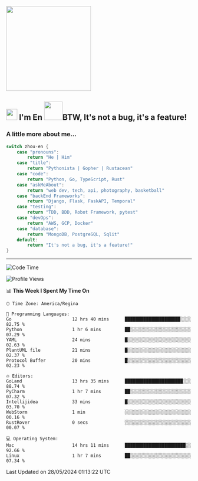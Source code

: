 <img align='center' src="https://media.giphy.com/media/GP1TJJSV4Ys1r64q2A/giphy.gif" width="230">

<h2><img src="https://emojis.slackmojis.com/emojis/images/1531849430/4246/blob-sunglasses.gif?1531849430" width="30"/> I'm En <img src="https://media.giphy.com/media/12oufCB0MyZ1Go/giphy.gif" width="50">BTW, It's not a bug, it's a feature!</h2>


<!-- <img align='right' src="https://media.giphy.com/media/M9gbBd9nbDrOTu1Mqx/giphy.gif" width="230"> -->


### A little more about me... 
<!--
```javascript
const zhou-en = {
    pronouns: "He" | "Him",
    title: "Pythonista" | "Gopher" | "Rustacean",
    code: ["Python", "Go", "Rust", "TypeScript"],
    askMeAbout: ["web dev", "tech", "app dev", "photography"],
    technologies: {
        backEnd: {
            python: ["Django", "Flask", "FaskAPI"],
            go: []
        },
        scraping: ["selenium", "scrapy", "spider"],
        testing: ["Robot Framework"],
        devOps: ["AWS", "Docker", "GCP", "Nginx"],
        databases: ["mongo", "postgresql", "sqlite"],
        misc: ["Firebase", "Heroku"]
    },
    architecture: ["Event Driven Architecture", "Microservices"],
    currentFocus: ["Temporal", "Rust"],
    funFact: "It's not a bug, it's a feature!"
};
```
  -->

```go
switch zhou-en {
    case "pronouns":
        return "He | Him"
    case "title":
        return "Pythonista | Gopher | Rustacean"
    case "code":
        return "Python, Go, TypeScript, Rust"
    case "askMeAbout":
        return "web dev, tech, api, photography, basketball"
    case "backEnd Frameworks":
        return "Django, Flask, FaskAPI, Temporal"
    case "testing":
        return "TDD, BDD, Robot Framework, pytest"
    case "devOps":
        return "AWS, GCP, Docker"
    case "database":
        return "MongoDB, PostgreSQL, Sqlit"
    default:
        return "It's not a bug, it's a feature!"
}
```




---
<!--START_SECTION:waka-->
![Code Time](http://img.shields.io/badge/Code%20Time-1%2C446%20hrs%2048%20mins-blue)

![Profile Views](http://img.shields.io/badge/Profile%20Views-0-blue)

📊 **This Week I Spent My Time On** 

```text
🕑︎ Time Zone: America/Regina

💬 Programming Languages: 
Go                       12 hrs 40 mins      █████████████████████░░░░   82.75 % 
Python                   1 hr 6 mins         ██░░░░░░░░░░░░░░░░░░░░░░░   07.29 % 
YAML                     24 mins             █░░░░░░░░░░░░░░░░░░░░░░░░   02.63 % 
PlantUML file            21 mins             █░░░░░░░░░░░░░░░░░░░░░░░░   02.37 % 
Protocol Buffer          20 mins             █░░░░░░░░░░░░░░░░░░░░░░░░   02.23 % 

🔥 Editors: 
GoLand                   13 hrs 35 mins      ██████████████████████░░░   88.74 % 
PyCharm                  1 hr 7 mins         ██░░░░░░░░░░░░░░░░░░░░░░░   07.32 % 
Intellijidea             33 mins             █░░░░░░░░░░░░░░░░░░░░░░░░   03.70 % 
WebStorm                 1 min               ░░░░░░░░░░░░░░░░░░░░░░░░░   00.16 % 
RustRover                0 secs              ░░░░░░░░░░░░░░░░░░░░░░░░░   00.07 % 

💻 Operating System: 
Mac                      14 hrs 11 mins      ███████████████████████░░   92.66 % 
Linux                    1 hr 7 mins         ██░░░░░░░░░░░░░░░░░░░░░░░   07.34 % 
```


 Last Updated on 28/05/2024 01:13:22 UTC
<!--END_SECTION:waka-->
